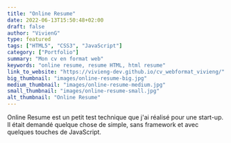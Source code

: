 ```yaml
---
title: "Online Resume"
date: 2022-06-13T15:50:48+02:00
draft: false
author: "VivienG"
type: featured
tags: ["HTML5", "CSS3", "JavaScript"]
category: ["Portfolio"]
summary: "Mon cv en format web"
keywords: "online resume, resume HTML, html resume"
link_to_website: "https://vivieng-dev.github.io/cv_webformat_vivieng/"
big_thumbnail: "images/online-resume-big.jpg"
medium_thumbnail: "images/online-resume-medium.jpg"
small_thumbnail: "images/online-resume-small.jpg"
alt_thumbnail: "Online Resume"
---
```


Online Resume est un petit test technique que j'ai réalisé pour une start-up. Il était demandé quelque chose de simple,
sans framework et avec quelques touches de JavaScript.
